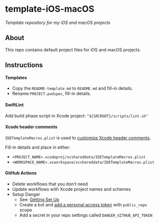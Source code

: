 # template-iOS-macOS

*Template repository for my iOS and macOS projects*

## About

This repo contains default project files for iOS and macOS projects.

## Instructions

#### Templates

- Copy the `README-template.md` to `README.md` and fill-in details.
- Rename `PROJECT.podspec`, fill-in details.

#### SwiftLint

Add build phase script in Xcode project: `"${SRCROOT}/scripts/lint.sh"`

#### Xcode header comments

`IDETemplateMacros.plist` is used to [customize Xcode header comments](https://oleb.net/blog/2017/07/xcode-9-text-macros/).

Fill-in details and place in either:
- `<PROJECT_NAME>.xcodeproj/xcshareddata/IDETemplateMacros.plist`
- `<WORKSPACE_NAME>.xcworkspace/xcshareddata/IDETemplateMacros.plist`

#### GitHub Actions

- Delete workflows that you don't need
- Update workflows with Xcode project names and schemes
- Setup Danger
    - See: [Getting Set Up](https://danger.systems/guides/getting_started.html)
    - Create a bot and [add a personal access token](https://github.com/settings/tokens/new) with `public_repo` scope
    - Add a secret in your repo settings called `DANGER_GITHUB_API_TOKEN`
